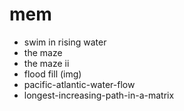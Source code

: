 # mem

- swim in rising water
- the maze
- the maze ii
- flood fill (img)
- pacific-atlantic-water-flow
- longest-increasing-path-in-a-matrix
